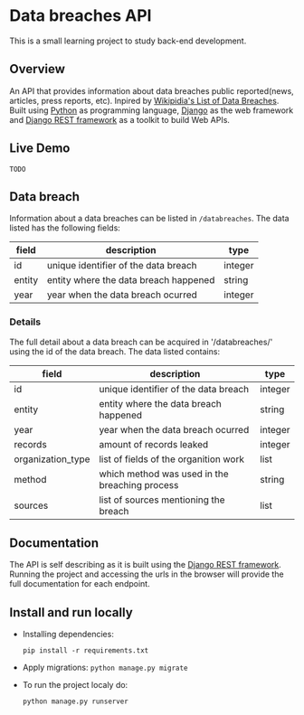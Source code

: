 # Data breaches API
This is a small learning project to study back-end development.

## Overview
An API that provides information about data breaches public reported(news, articles, press reports, etc). Inpired by [Wikipidia's List of Data Breaches](https://en.wikipedia.org/wiki/List_of_data_breaches). Built using [Python](https://www.python.org/) as programming language, [Django](https://www.djangoproject.com/) as the web framework and [Django REST framework](https://www.django-rest-framework.org/) as a toolkit to build Web APIs.

## Live Demo
    TODO

## Data breach
Information about a data breaches can be listed in `/databreaches`. The data listed has the following fields:

| field | description | type |
|---|---|---|
| id | unique identifier of the data breach | integer |
| entity | entity where the data breach happened | string |
| year | year when the data breach ocurred | integer |


### Details
The full detail about a data breach can be acquired in '/databreaches/<id>' using the id of the data breach. The data listed contains:

| field | description | type |
|---|---|---|
| id | unique identifier of the data breach | integer |
| entity | entity where the data breach happened | string |
| year | year when the data breach ocurred | integer |
| records | amount of records leaked | integer |
| organization_type | list of fields of the organition work | list |
| method | which method was used in the breaching process | string |
| sources | list of sources mentioning the breach | list |


## Documentation
The API is self describing as it is built using the [Django REST framework](https://www.django-rest-framework.org/topics/documenting-your-api/#self-describing-apis). Running the project and accessing the urls in the browser will provide the full documentation for each endpoint.

## Install and run locally
* Installing dependencies:

    `pip install -r requirements.txt`

* Apply migrations:
    `python manage.py migrate`

* To run the project localy do:

    `python manage.py runserver`
